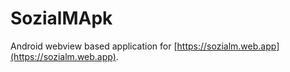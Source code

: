 # SozialMApk
Android webview based application for [https://sozialm.web.app](https://sozialm.web.app).
